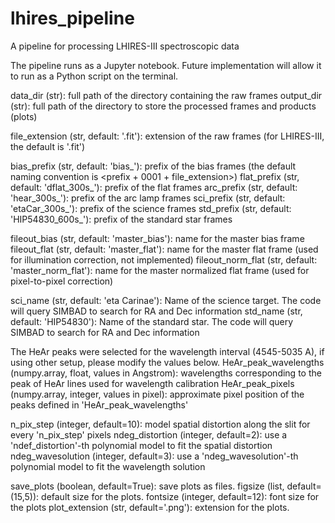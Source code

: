 # lhires_pipeline
A pipeline for processing LHIRES-III spectroscopic data

The pipeline runs as a Jupyter notebook. Future implementation will allow it to run as a Python script on the terminal.


data_dir (str): full path of the directory containing the raw frames
output_dir  (str): full path of the directory to store the processed frames and products (plots) 

file_extension (str, default: '.fit'): extension of the raw frames (for LHIRES-III, the default is '.fit')

bias_prefix (str, default: 'bias_'):          prefix of the bias frames (the default naming convention is <prefix + 0001 + file_extension>)
flat_prefix (str, default: 'dflat_300s_'):    prefix of the flat frames
arc_prefix  (str, default: 'hear_300s_'):     prefix of the arc lamp frames
sci_prefix  (str, default: 'etaCar_300s_'):   prefix of the science frames 
std_prefix  (str, default: 'HIP54830_600s_'): prefix of the standard star frames 

fileout_bias (str, default: 'master_bias'): name for the master bias frame
fileout_flat (str, default: 'master_flat'): name for the master flat frame (used for illumination correction, not implemented)
fileout_norm_flat (str, default: 'master_norm_flat'): name for the master normalized flat frame (used for pixel-to-pixel correction)

sci_name (str, default: 'eta Carinae'): Name of the science target. The code will query SIMBAD to search for RA and Dec information
std_name (str, default: 'HIP54830'):    Name of the standard star.  The code will query SIMBAD to search for RA and Dec information

The HeAr peaks were selected for the wavelength interval (4545-5035 A), if using other setup, please modify the values below. 
HeAr_peak_wavelengths (numpy.array, float, values in Angstrom): wavelengths corresponding to the peak of HeAr lines used for wavelength calibration
HeAr_peak_pixels      (numpy.array, integer, values in pixel):  approximate pixel position of the peaks defined in 'HeAr_peak_wavelengths'

n_pix_step (integer, default=10): model spatial distortion along the slit for every 'n_pix_step' pixels
ndeg_distortion (integer, default=2): use a 'ndef_distortion'-th polynomial model to fit the spatial distortion
ndeg_wavesolution (integer, default=3): use a 'ndeg_wavesolution'-th polynomial model to fit the wavelength solution

save_plots (boolean, default=True): save plots as files.
figsize (list, default=(15,5)): default size for the plots.
fontsize (integer, default=12): font size for the plots
plot_extension (str, default='.png'): extension for the plots.
